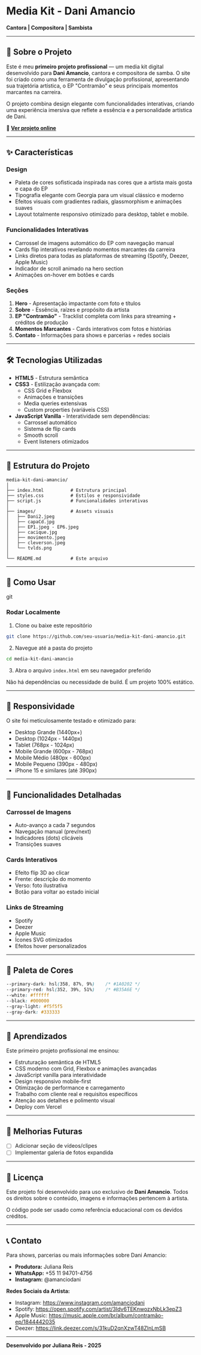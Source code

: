 # Media Kit - Dani Amancio

**Cantora | Compositora | Sambista**

---

## 📖 Sobre o Projeto

Este é meu **primeiro projeto profissional** — um media kit digital desenvolvido para **Dani Amancio**, cantora e compositora de samba. O site foi criado como uma ferramenta de divulgação profissional, apresentando sua trajetória artística, o EP "Contramão" e seus principais momentos marcantes na carreira.

O projeto combina design elegante com funcionalidades interativas, criando uma experiência imersiva que reflete a essência e a personalidade artística de Dani.

**🔗 [Ver projeto online](https://midia-kit-dani-amancio.vercel.app/)**

---

## ✨ Características

### Design

- Paleta de cores sofisticada inspirada nas cores que a artista mais gosta e capa do EP
- Tipografia elegante com Georgia para um visual clássico e moderno
- Efeitos visuais com gradientes radiais, glassmorphism e animações suaves
- Layout totalmente responsivo otimizado para desktop, tablet e mobile.

### Funcionalidades Interativas

- Carrossel de imagens automático do EP com navegação manual
- Cards flip interativos revelando momentos marcantes da carreira
- Links diretos para todas as plataformas de streaming (Spotify, Deezer, Apple Music)
- Indicador de scroll animado na hero section
- Animações on-hover em botões e cards

### Seções

1. **Hero** - Apresentação impactante com foto e títulos
2. **Sobre** - Essência, raízes e propósito da artista
3. **EP "Contramão"** - Tracklist completa com links para streaming + créditos de produção
4. **Momentos Marcantes** - Cards interativos com fotos e histórias
5. **Contato** - Informações para shows e parcerias + redes sociais

---

## 🛠️ Tecnologias Utilizadas

- **HTML5** - Estrutura semântica
- **CSS3** - Estilização avançada com:
  - CSS Grid e Flexbox
  - Animações e transições
  - Media queries extensivas
  - Custom properties (variáveis CSS)
- **JavaScript Vanilla** - Interatividade sem dependências:
  - Carrossel automático
  - Sistema de flip cards
  - Smooth scroll
  - Event listeners otimizados

---

## 📂 Estrutura do Projeto

```
media-kit-dani-amancio/
│
├── index.html          # Estrutura principal
├── styles.css          # Estilos e responsividade
├── script.js           # Funcionalidades interativas
│
├── images/             # Assets visuais
│   ├── Dani2.jpeg
│   ├── capaCd.jpg
│   ├── EP1.jpeg - EP6.jpeg
│   ├── cacique.jpg
│   ├── movimento.jpeg
│   ├── cleverson.jpeg
│   └── tvlds.png
│
└── README.md           # Este arquivo
```

---

## 🚀 Como Usar

git

### Rodar Localmente

1. Clone ou baixe este repositório

```bash
git clone https://github.com/seu-usuario/media-kit-dani-amancio.git
```

2. Navegue até a pasta do projeto

```bash
cd media-kit-dani-amancio
```

3. Abra o arquivo `index.html` em seu navegador preferido

Não há dependências ou necessidade de build. É um projeto 100% estático.

---

## 📱 Responsividade

O site foi meticulosamente testado e otimizado para:

- Desktop Grande (1440px+)
- Desktop (1024px - 1440px)
- Tablet (768px - 1024px)
- Mobile Grande (600px - 768px)
- Mobile Médio (480px - 600px)
- Mobile Pequeno (390px - 480px)
- iPhone 15 e similares (até 390px)

---

## 🎯 Funcionalidades Detalhadas

### Carrossel de Imagens

- Auto-avanço a cada 7 segundos
- Navegação manual (prev/next)
- Indicadores (dots) clicáveis
- Transições suaves

### Cards Interativos

- Efeito flip 3D ao clicar
- Frente: descrição do momento
- Verso: foto ilustrativa
- Botão para voltar ao estado inicial

### Links de Streaming

- Spotify
- Deezer
- Apple Music
- Ícones SVG otimizados
- Efeitos hover personalizados

---

## 🎨 Paleta de Cores

```css
--primary-dark: hsl(358, 87%, 9%)    /* #1A0202 */
--primary-red: hsl(352, 39%, 51%)    /* #B35A6E */
--white: #ffffff
--black: #000000
--gray-light: #f5f5f5
--gray-dark: #333333
```

---

## 📝 Aprendizados

Este primeiro projeto profissional me ensinou:

- Estruturação semântica de HTML5
- CSS moderno com Grid, Flexbox e animações avançadas
- JavaScript vanilla para interatividade
- Design responsivo mobile-first
- Otimização de performance e carregamento
- Trabalho com cliente real e requisitos específicos
- Atenção aos detalhes e polimento visual
- Deploy com Vercel

---

## 🔮 Melhorias Futuras

- [ ] Adicionar seção de vídeos/clipes
- [ ] Implementar galeria de fotos expandida

---

## 📄 Licença

Este projeto foi desenvolvido para uso exclusivo de **Dani Amancio**. Todos os direitos sobre o conteúdo, imagens e informações pertencem à artista.

O código pode ser usado como referência educacional com os devidos créditos.

---

## 📞 Contato

Para shows, parcerias ou mais informações sobre Dani Amancio:

- **Produtora:** Juliana Reis
- **WhatsApp:** +55 11 94701-4756
- **Instagram:** @amanciodani

**Redes Sociais da Artista:**

- Instagram: https://www.instagram.com/amanciodani
- Spotify: https://open.spotify.com/artist/3Idv6TEKnwozxNbLk3epZ3
- Apple Music: https://music.apple.com/br/album/contramão-ep/1844442035
- Deezer: https://link.deezer.com/s/31kuD2qnXzwT48ZlnLmSB

---

**Desenvolvido por Juliana Reis - 2025**
